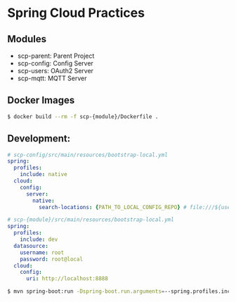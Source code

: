 # Spring Cloud Practices

## Modules

- scp-parent:
    Parent Project
- scp-config:
    Config Server
- scp-users:
    OAuth2 Server
- scp-mqtt:
    MQTT Server


## Docker Images

``` sh
$ docker build --rm -f scp-{module}/Dockerfile .
```

## Development:

``` yaml
# scp-config/src/main/resources/bootstrap-local.yml
spring:
  profiles:
    include: native
  cloud:
    config:
      server:
        native:
          search-locations: {PATH_TO_LOCAL_CONFIG_REPO} # file:///${user.home}/config-repo
```

``` yaml
# scp-{module}/src/main/resources/bootstrap-local.yml
spring:
  profiles:
    include: dev
  datasource:
    username: root
    password: root@local
  cloud:
    config:
      uri: http://localhost:8888
```

``` sh
$ mvn spring-boot:run -Dspring-boot.run.arguments=--spring.profiles.include=local,--server.port=8080
```